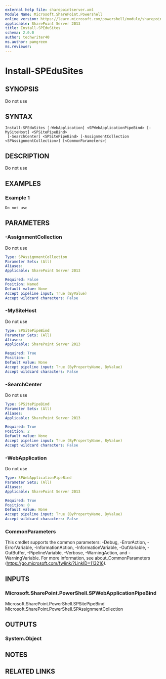 ```yaml
---
external help file: sharepointserver.xml
Module Name: Microsoft.SharePoint.Powershell
online version: https://learn.microsoft.com/powershell/module/sharepoint-server/install-spedusites
applicable: SharePoint Server 2013
title: Install-SPEduSites
schema: 2.0.0
author: techwriter40
ms.author: pamgreen
ms.reviewer: 
---
```


# Install-SPEduSites

## SYNOPSIS
Do not use

## SYNTAX

```
Install-SPEduSites [-WebApplication] <SPWebApplicationPipeBind> [-MySiteHost] <SPSitePipeBind>
 [-SearchCenter] <SPSitePipeBind> [-AssignmentCollection <SPAssignmentCollection>] [<CommonParameters>]
```

## DESCRIPTION
Do not use

## EXAMPLES

### Example 1 
```
Do not use
```



## PARAMETERS

### -AssignmentCollection
Do not use

```yaml
Type: SPAssignmentCollection
Parameter Sets: (All)
Aliases: 
Applicable: SharePoint Server 2013

Required: False
Position: Named
Default value: None
Accept pipeline input: True (ByValue)
Accept wildcard characters: False
```

### -MySiteHost
Do not use

```yaml
Type: SPSitePipeBind
Parameter Sets: (All)
Aliases: 
Applicable: SharePoint Server 2013

Required: True
Position: 1
Default value: None
Accept pipeline input: True (ByPropertyName, ByValue)
Accept wildcard characters: False
```

### -SearchCenter
Do not use

```yaml
Type: SPSitePipeBind
Parameter Sets: (All)
Aliases: 
Applicable: SharePoint Server 2013

Required: True
Position: 2
Default value: None
Accept pipeline input: True (ByPropertyName, ByValue)
Accept wildcard characters: False
```

### -WebApplication
Do not use

```yaml
Type: SPWebApplicationPipeBind
Parameter Sets: (All)
Aliases: 
Applicable: SharePoint Server 2013

Required: True
Position: 0
Default value: None
Accept pipeline input: True (ByPropertyName, ByValue)
Accept wildcard characters: False
```

### CommonParameters
This cmdlet supports the common parameters: -Debug, -ErrorAction, -ErrorVariable, -InformationAction, -InformationVariable, -OutVariable, -OutBuffer, -PipelineVariable, -Verbose, -WarningAction, and -WarningVariable. For more information, see about_CommonParameters (https://go.microsoft.com/fwlink/?LinkID=113216).

## INPUTS

### Microsoft.SharePoint.PowerShell.SPWebApplicationPipeBind
Microsoft.SharePoint.PowerShell.SPSitePipeBind
Microsoft.SharePoint.PowerShell.SPAssignmentCollection

## OUTPUTS

### System.Object

## NOTES

## RELATED LINKS
